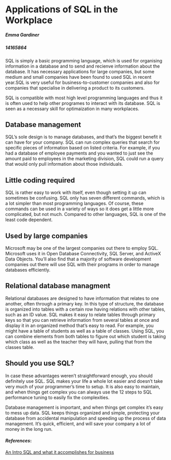 Applications of SQL in the Workplace
========================================
##### _Emma Gardiner_
##### 14165864

SQL is simply a basic programming language, which is used for organising information in a database and to send and recienve information about the database. It has necessary applications for large companies, but some medium and small companies have been found to used SQL in recent year.SQL is very useful for business-to-customer companies and also for companies that specialise in delivering a product to its customers.

SQL is compatible with most high level programming languages and thus it is often used to help other programes to interact with its database. SQL is seen as a necessary skill for optimaization in many workplaces.

Database management
-------------------
SQL’s sole design is to manage databases, and that’s the biggest benefit it can have for your company. SQL can run complex queries that search for specific pieces of information based on listed criteria. For example, if you had a database of employee payments and you wanted to just see the amount paid to employees in the marketing division, SQL could run a query that would only pull information about those individuals.

Little coding required
-----------------------
SQL is rather easy to work with itself, even though setting it up can sometimes be confusing. SQL only has seven different commands, which is a lot simpler than most programming languages. Of course, these commands can be used in a variety of ways so it does get a little more complicated, but not much. Compared to other languages, SQL is one of the least code dependent.

Used by large companies
--------------------------
Microsoft may be one of the largest companies out there to employ SQL. Microsoft uses it in Open Database Connectivity, SQL Server, and ActiveX Data Objects. You’ll also find that a majority of software development companies out there will use SQL with their programs in order to manage databases efficiently.

Relational database managment
------------------------------
Relational databases are designed to have information that relates to one another, often through a primary key. In this type of structure, the database is organized into tables with a certain row having relations with other tables, such as an ID value. SQL makes it easy to relate tables through primary keys so that you can retrieve information from several tables at once and display it in an organized method that’s easy to read. For example, you might have a table of students as well as a table of classes. Using SQL, you can combine elements from both tables to figure out which student is taking which class as well as the teacher they will have, pulling that from the classes table.

Should you use SQL?
-------------------
In case these advantages weren’t straightforward enough, you should definitely use SQL. SQL makes your life a whole lot easier and doesn’t take very much of your programmer’s time to setup. It is also easy to maintain, and when things get complex you can always use the 12 steps to SQL performance tuning to easily fix the complexities.

Database management is important, and when things get complex it’s easy to mess up data. SQL keeps things organized and simple, protecting your database from accidental manipulation and speeding up the process of data management. It’s quick, efficient, and will save your company a lot of money in the long run.



#### *_References_*:
[An Intro SQL and what it accomplishes for business](https://www.itbusiness.ca/)

